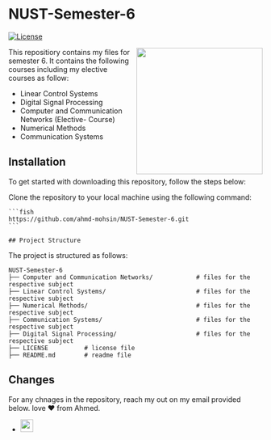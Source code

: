 # NUST-Semester-6
[![License](https://img.shields.io/badge/License-MIT-blue.svg)](https://opensource.org/licenses/MIT)

[<img align="right" width="250" height="250" src="https://crystalpng.com/wp-content/uploads/2022/02/national-university.png"/>](https://nust.edu.pk/)

This repositiory contains my files for semester 6. It contains the following courses including my elective courses as follow:
- Linear Control Systems
- Digital Signal Processing
- Computer and Communication Networks (Elective- Course)
- Numerical Methods
- Communication Systems





## Installation
To get started with downloading this repository, follow the steps below:

Clone the repository to your local machine using the following command:

    ```fish
    https://github.com/ahmd-mohsin/NUST-Semester-6.git
    ```

    ## Project Structure
The project is structured as follows:

```fish
NUST-Semester-6
├── Computer and Communication Networks/            # files for the respective subject
├── Linear Control Systems/                         # files for the respective subject
├── Numerical Methods/                              # files for the respective subject
├── Communication Systems/                          # files for the respective subject
├── Digital Signal Processing/                      # files for the respective subject
├── LICENSE          # license file
├── README.md        # readme file
```
## Changes

For any chnages in the repository, reach my out on my email provided below. love ❤️ from Ahmed.
- <a href="ahmedmohsin7338@gmail.com?Subject=Hello%20User"> <img src="https://img.shields.io/badge/Gmail-D14836?style=flat&logo=gmail&logoColor=white" height="25"/>
